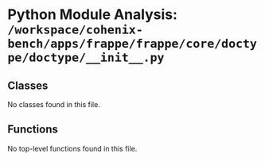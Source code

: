 # Python Module Analysis: `/workspace/cohenix-bench/apps/frappe/frappe/core/doctype/doctype/__init__.py`

## Classes

No classes found in this file.


## Functions

No top-level functions found in this file.
